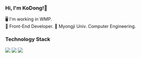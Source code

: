 ### Hi, I'm KoDong!👋

🖥 I'm working in WMP. <br />
🌱 Front-End Developer.
🔭 Myongji Univ. Computer Engineering. <br />

### Technology Stack <br />
<div>
<img src="https://shields.io/badge/Javascript-F7DF1E?logo=JavaScript&logoColor=black" />
<img src="https://shields.io/badge/-ReactJs-61DAFB?logo=react&logoColor=FFF" />
<img src="https://shields.io/badge/TypeScript-3178C6?logo=TypeScript&logoColor=FFF" />
</div>
